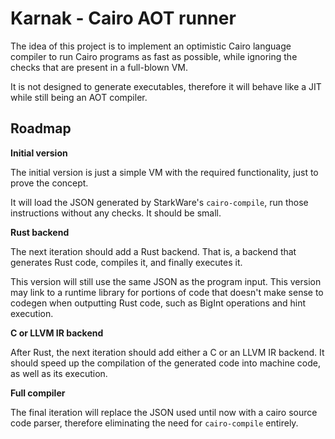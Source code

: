 # Karnak - Cairo AOT runner

The idea of this project is to implement an optimistic Cairo language compiler
to run Cairo programs as fast as possible, while ignoring the checks that are
present in a full-blown VM.

It is not designed to generate executables, therefore it will behave like a JIT
while still being an AOT compiler.

## Roadmap

**Initial version**

The initial version is just a simple VM with the required functionality, just to
prove the concept.

It will load the JSON generated by StarkWare's `cairo-compile`, run those
instructions without any checks. It should be small.

**Rust backend**

The next iteration should add a Rust backend. That is, a backend that generates
Rust code, compiles it, and finally executes it.

This version will still use the same JSON as the program input. This version may
link to a runtime library for portions of code that doesn't make sense to
codegen when outputting Rust code, such as BigInt operations and hint execution.

**C or LLVM IR backend**

After Rust, the next iteration should add either a C or an LLVM IR backend. It
should speed up the compilation of the generated code into machine code, as well
as its execution.

**Full compiler**

The final iteration will replace the JSON used until now with a cairo source
code parser, therefore eliminating the need for `cairo-compile` entirely.
